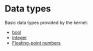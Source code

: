 # Data types

Basic data types provided by the kernel:

- [bool](./kernel_bool.md)
- [Integer](./kernel_integers.md)
- [Floating-point numbers](./kernel_floats.md)
